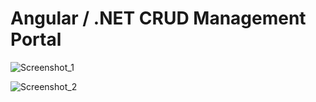 # Angular / .NET CRUD Management Portal

![Screenshot_1](https://github.com/jayappsdev/angular-dotnet-crud/assets/112866442/c71316e3-14a9-42ad-b9e0-b7bc3a19cdae)

![Screenshot_2](https://github.com/jayappsdev/angular-dotnet-crud/assets/112866442/5211ebce-63c0-44cd-be60-b795ec528cc4)
